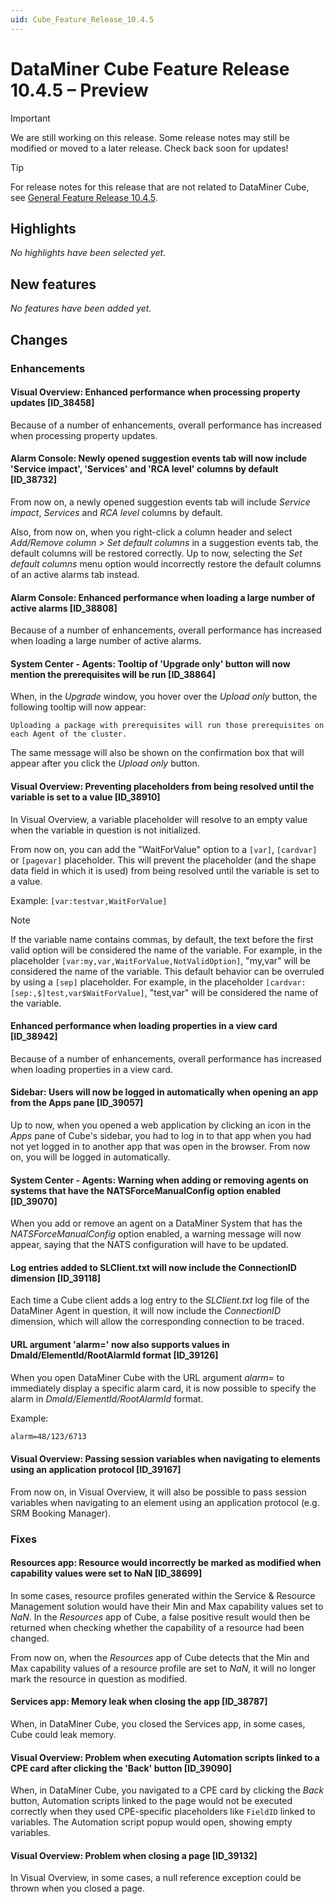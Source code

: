 ```yaml
---
uid: Cube_Feature_Release_10.4.5
---
```


# DataMiner Cube Feature Release 10.4.5 – Preview

> [!IMPORTANT]
> We are still working on this release. Some release notes may still be modified or moved to a later release. Check back soon for updates!

> [!TIP]
> For release notes for this release that are not related to DataMiner Cube, see [General Feature Release 10.4.5](xref:General_Feature_Release_10.4.5).

## Highlights

*No highlights have been selected yet.*

## New features

*No features have been added yet.*

## Changes

### Enhancements

#### Visual Overview: Enhanced performance when processing property updates [ID_38458]

<!-- MR 10.3.0 [CU14]/10.4.0 [CU2] - FR 10.4.5 -->

Because of a number of enhancements, overall performance has increased when processing property updates.

#### Alarm Console: Newly opened suggestion events tab will now include 'Service impact', 'Services' and 'RCA level' columns by default [ID_38732]

<!-- MR 10.3.0 [CU14]/10.4.0 [CU2] - FR 10.4.5 -->

From now on, a newly opened suggestion events tab will include *Service impact*, *Services* and *RCA level* columns by default.

Also, from now on, when you right-click a column header and select *Add/Remove column > Set default columns* in a suggestion events tab, the default columns will be restored correctly. Up to now, selecting the *Set default columns* menu option would incorrectly restore the default columns of an active alarms tab instead.

#### Alarm Console: Enhanced performance when loading a large number of active alarms [ID_38808]

<!-- MR 10.3.0 [CU14]/10.4.0 [CU2] - FR 10.4.5 -->

Because of a number of enhancements, overall performance has increased when loading a large number of active alarms.

#### System Center - Agents: Tooltip of 'Upgrade only' button will now mention the prerequisites will be run [ID_38864]

<!-- MR 10.3.0 [CU14]/10.4.0 [CU2] - FR 10.4.5 -->

When, in the *Upgrade* window, you hover over the *Upload only* button, the following tooltip will now appear:

`Uploading a package with prerequisites will run those prerequisites on each Agent of the cluster.`

The same message will also be shown on the confirmation box that will appear after you click the *Upload only* button.

#### Visual Overview: Preventing placeholders from being resolved until the variable is set to a value [ID_38910]

<!-- MR 10.3.0 [CU14]/10.4.0 [CU2] - FR 10.4.5 -->

In Visual Overview, a variable placeholder will resolve to an empty value when the variable in question is not initialized.

From now on, you can add the "WaitForValue" option to a `[var]`, `[cardvar]` or `[pagevar]` placeholder. This will prevent the placeholder (and the shape data field in which it is used) from being resolved until the variable is set to a value.

Example: `[var:testvar,WaitForValue]`

> [!NOTE]
> If the variable name contains commas, by default, the text before the first valid option will be considered the name of the variable. For example, in the placeholder `[var:my,var,WaitForValue,NotValidOption]`, "my,var" will be considered the name of the variable.
> This default behavior can be overruled by using a `[sep]` placeholder. For example, in the placeholder `[cardvar:[sep:,$]test,var$WaitForValue]`, "test,var" will be considered the name of the variable.

#### Enhanced performance when loading properties in a view card [ID_38942]

<!-- MR 10.3.0 [CU14]/10.4.0 [CU2] - FR 10.4.5 -->

Because of a number of enhancements, overall performance has increased when loading properties in a view card.

#### Sidebar: Users will now be logged in automatically when opening an app from the Apps pane [ID_39057]

<!-- MR 10.3.0 [CU14]/10.4.0 [CU2] - FR 10.4.5 -->

Up to now, when you opened a web application by clicking an icon in the *Apps* pane of Cube's sidebar, you had to log in to that app when you had not yet logged in to another app that was open in the browser. From now on, you will be logged in automatically.

#### System Center - Agents: Warning when adding or removing agents on systems that have the NATSForceManualConfig option enabled [ID_39070]

<!-- MR 10.3.0 [CU14]/10.4.0 [CU2] - FR 10.4.5 -->

When you add or remove an agent on a DataMiner System that has the *NATSForceManualConfig* option enabled, a warning message will now appear, saying that the NATS configuration will have to be updated.

#### Log entries added to SLClient.txt will now include the ConnectionID dimension [ID_39118]

<!-- MR 10.3.0 [CU14]/10.4.0 [CU2] - FR 10.4.5 -->

Each time a Cube client adds a log entry to the *SLClient.txt* log file of the DataMiner Agent in question, it will now include the *ConnectionID* dimension, which will allow the corresponding connection to be traced.

#### URL argument 'alarm=' now also supports values in DmaId/ElementId/RootAlarmId format [ID_39126]

<!-- MR 10.3.0 [CU14]/10.4.0 [CU2] - FR 10.4.5 -->

When you open DataMiner Cube with the URL argument *alarm=* to immediately display a specific alarm card, it is now possible to specify the alarm in *DmaId/ElementId/RootAlarmId* format.

Example:

```txt
alarm=48/123/6713
```

#### Visual Overview: Passing session variables when navigating to elements using an application protocol [ID_39167]

<!-- MR 10.3.0 [CU14]/10.4.0 [CU2] - FR 10.4.5 -->

From now on, in Visual Overview, it will also be possible to pass session variables when navigating to an element using an application protocol (e.g. SRM Booking Manager).

### Fixes

#### Resources app: Resource would incorrectly be marked as modified when capability values were set to NaN [ID_38699]

<!-- MR 10.3.0 [CU14]/10.4.0 [CU2] - FR 10.4.5 -->

In some cases, resource profiles generated within the Service & Resource Management solution would have their Min and Max capability values set to *NaN*. In the *Resources* app of Cube, a false positive result would then be returned when checking whether the capability of a resource had been changed.

From now on, when the *Resources* app of Cube detects that the Min and Max capability values of a resource profile are set to *NaN*, it will no longer mark the resource in question as modified.

#### Services app: Memory leak when closing the app [ID_38787]

<!-- MR 10.3.0 [CU14]/10.4.0 [CU2] - FR 10.4.5 -->

When, in DataMiner Cube, you closed the Services app, in some cases, Cube could leak memory.

#### Visual Overview: Problem when executing Automation scripts linked to a CPE card after clicking the 'Back' button [ID_39090]

<!-- MR 10.3.0 [CU14]/10.4.0 [CU2] - FR 10.4.5 -->

When, in DataMiner Cube, you navigated to a CPE card by clicking the *Back* button, Automation scripts linked to the page would not be executed correctly when they used CPE-specific placeholders like `FieldID` linked to variables. The Automation script popup would open, showing empty variables.

#### Visual Overview: Problem when closing a page [ID_39132]

<!-- MR 10.3.0 [CU14]/10.4.0 [CU2] - FR 10.4.5 -->

In Visual Overview, in some cases, a null reference exception could be thrown when you closed a page.
